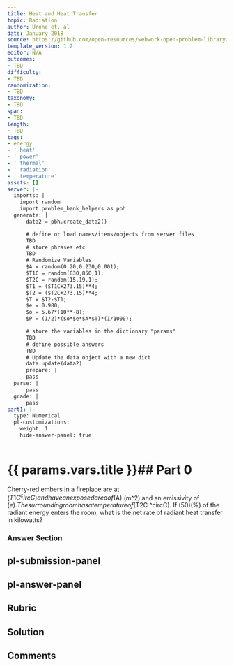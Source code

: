 ```yaml
---
title: Heat and Heat Transfer
topic: Radiation
author: Urone et. al
date: January 2018
source: https://github.com/open-resources/webwork-open-problem-library/tree/master/Contrib/BrockPhysics/College_Physics_Urone/14.Heat_and_Heat_Transfer/14-07.Radiation/NU_U17_14_07_002.pg
template_version: 1.2
editor: N/A
outcomes:
- TBD
difficulty:
- TBD
randomization:
- TBD
taxonomy:
- TBD
span:
- TBD
length:
- TBD
tags:
- energy
- ' heat'
- ' power'
- ' thermal'
- ' radiation'
- ' temperature'
assets: []
server: |-
  imports: |
    import random
    import problem_bank_helpers as pbh
  generate: |
      data2 = pbh.create_data2()

      # define or load names/items/objects from server files
      TBD
      # store phrases etc
      TBD
      # Randomize Variables
      $A = random(0.20,0.230,0.001);
      $T1C = random(830,850,1);
      $T2C = random(15,19,1);
      $T1 = ($T1C+273.15)**4;
      $T2 = ($T2C+273.15)**4;
      $T = $T2-$T1;
      $e = 0.980;
      $o = 5.67*(10**-8);
      $P = (1/2)*($o*$e*$A*$T)*(1/1000);

      # store the variables in the dictionary "params"
      TBD
      # define possible answers
      TBD
      # Update the data object with a new dict
      data.update(data2)
      prepare: |
      pass
  parse: |
      pass
  grade: |
      pass
part1: |-
  type: Numerical
  pl-customizations:
    weight: 1
    hide-answer-panel: true
---
```


# {{ params.vars.title }}## Part 0 
Cherry-red embers in a fireplace are at ($T1C ^circC) and have an exposed area of ($A) (m^2) and an emissivity of ($e). The surrounding room has a temperature of ($T2C  ^circC). If (50)(%) of the radiant energy enters the room, what is the net rate of radiant heat transfer in kilowatts? 


### Answer Section 


## pl-submission-panel 


## pl-answer-panel 


## Rubric 


## Solution 


## Comments 


